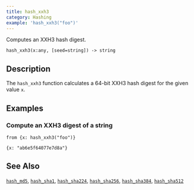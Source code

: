 ```yaml
---
title: hash_xxh3
category: Hashing
example: 'hash_xxh3("foo")'
---
```

Computes an XXH3 hash digest.

```tql
hash_xxh3(x:any, [seed=string]) -> string
```

## Description

The `hash_xxh3` function calculates a 64-bit XXH3 hash digest for the given
value `x`.

## Examples

### Compute an XXH3 digest of a string

```tql
from {x: hash_xxh3("foo")}
```

```tql
{x: "ab6e5f64077e7d8a"}
```

## See Also

[`hash_md5`](/reference/functions/hash_md5),
[`hash_sha1`](/reference/functions/hash_sha1),
[`hash_sha224`](/reference/functions/hash_sha224),
[`hash_sha256`](/reference/functions/hash_sha256),
[`hash_sha384`](/reference/functions/hash_sha384),
[`hash_sha512`](/reference/functions/hash_sha512)

